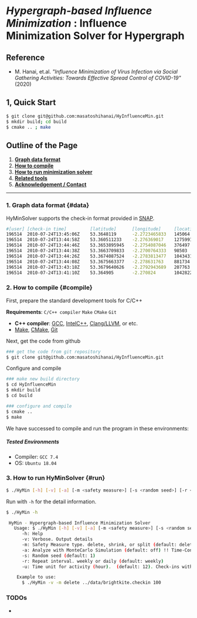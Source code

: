 # _**Hypergraph-based Influence Minimization**_ : Influence Minimization Solver for Hypergraph 

## Reference

- M. Hanai, et.al. _"Influence Minimization of Virus Infection via Social Gathering Activities: Towards Effective Spread Control of COVID-19"_ (2020)

## 1, Quick Start

```bash
$ git clone git@github.com:masatoshihanai/HyInfluenceMin.git
$ mkdir build; cd build
$ cmake .. ; make
```

## Outline of the Page

1. [__Graph data format__](#data)
2. [__How to compile__](#compile)
3. [__How to run minimization solver__](#run)
5. [__Related tools__](#related)
6. [__Acknowledgement / Contact__](#ack)

---

### 1. Graph data format {#data}

HyMinSolver supports the check-in format provided in [SNAP](https://snap.stanford.edu/data/loc-Gowalla.html).

```bash
#[user] [check-in time]         [latitude]      [longitude]     [location id]
196514  2010-07-24T13:45:06Z    53.3648119      -2.2723465833   145064
196514  2010-07-24T13:44:58Z    53.360511233    -2.276369017    1275991
196514  2010-07-24T13:44:46Z    53.3653895945   -2.2754087046   376497
196514  2010-07-24T13:44:38Z    53.3663709833   -2.2700764333   98503
196514  2010-07-24T13:44:26Z    53.3674087524   -2.2783813477   1043431
196514  2010-07-24T13:44:08Z    53.3675663377   -2.278631763    881734
196514  2010-07-24T13:43:18Z    53.3679640626   -2.2792943689   207763
196514  2010-07-24T13:41:10Z    53.364905       -2.270824       1042822	
```

### 2. How to compile {#compile}

First, prepare the standard development tools for C/C++

__Requirements__: `C/C++ compiler`  `Make` `CMake` `Git`

- __C++ compiler__: [GCC](https://gcc.gnu.org/install/), [IntelC++](https://software.intel.com/en-us/c-compilers), [Clang/LLVM](https://clang.llvm.org/index.html), or etc.
- [Make](https://www.gnu.org/software/make/), [CMake](https://cmake.org/), [Git](https://git-scm.com/)

Next, get the code from github

```bash
### get the code from git repository
$ git clone git@github.com:masatoshihanai/HyInfluenceMin.git
```

Configure and compile

```bash
### make new build directory
$ cd HyInfluenceMin
$ mkdir build
$ cd build
```

```bash
### configure and compile
$ cmake ..
$ make
```

We have successed to compile and run the program in these environments:

##### Tested Environments

- Compiler: `GCC 7.4`
- OS:  `Ubuntu 18.04`

### 3. How to run HyMinSolver {#run}


```bash
$ ./HyMin [-h] [-v] [-a] [-m <safety measure>] [-s <random seed>] [-r <repeat interval>] [-u time unit] <checkin-file> <# of restriction activities> 
```

Run with `-h` for the detail information.
```bash
$ ./HyMin -h
```
```bash
 HyMin - Hypergraph-based Influence Minimization Solver
   Usage: $ ./HyMin [-h] [-v] [-a] [-m <safety measure>] [-s <random seed>] [-r <repeat interval>] [-u time unit] <checkin-file> <# of restriction activities> 
      -h: Help
      -v: Verbose. Output details
      -m: Safety Measure type. delete, shrink, or split (default: delete)
      -a: Analyze with MonteCarlo Simulation (default: off) !! Time-Consuming !!
      -s: Random seed (default: 1)
      -r: Repeat interval. weekly or daily (default: weekly) 
      -u: Time unit for activity (hour).  (default: 12). Check-ins within x hours are considered to be the same activity. 

    Example to use:
      $ ./HyMin -v -m delete ../data/brightkite.checkin 100
```

### TODOs
- 

